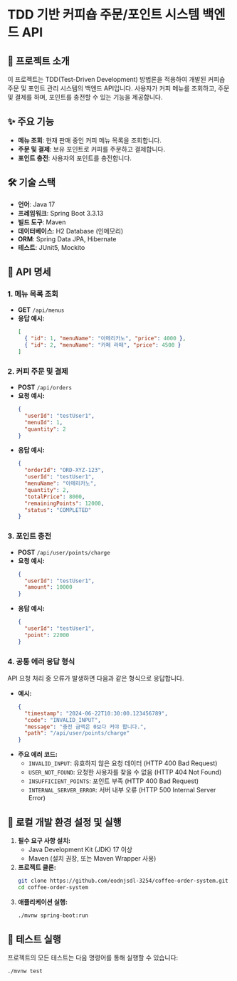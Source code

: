 # TDD 기반 커피숍 주문/포인트 시스템 백엔드 API

## 🚀 프로젝트 소개
이 프로젝트는 TDD(Test-Driven Development) 방법론을 적용하여 개발된 커피숍 주문 및 포인트 관리 시스템의 백엔드 API입니다. 사용자가 커피 메뉴를 조회하고, 주문 및 결제를 하며, 포인트를 충전할 수 있는 기능을 제공합니다.

## ✨ 주요 기능
-   **메뉴 조회**: 현재 판매 중인 커피 메뉴 목록을 조회합니다.
-   **주문 및 결제**: 보유 포인트로 커피를 주문하고 결제합니다.
-   **포인트 충전**: 사용자의 포인트를 충전합니다.

## 🛠️ 기술 스택
-   **언어**: Java 17
-   **프레임워크**: Spring Boot 3.3.13
-   **빌드 도구**: Maven
-   **데이터베이스**: H2 Database (인메모리)
-   **ORM**: Spring Data JPA, Hibernate
-   **테스트**: JUnit5, Mockito

## 📝 API 명세

### 1. 메뉴 목록 조회
-   **GET** `/api/menus`
-   **응답 예시:**
    ```json
    [
      { "id": 1, "menuName": "아메리카노", "price": 4000 },
      { "id": 2, "menuName": "카페 라떼", "price": 4500 }
    ]
    ```

### 2. 커피 주문 및 결제
-   **POST** `/api/orders`
-   **요청 예시:**
    ```json
    {
      "userId": "testUser1",
      "menuId": 1,
      "quantity": 2
    }
    ```
-   **응답 예시:**
    ```json
    {
      "orderId": "ORD-XYZ-123",
      "userId": "testUser1",
      "menuName": "아메리카노",
      "quantity": 2,
      "totalPrice": 8000,
      "remainingPoints": 12000,
      "status": "COMPLETED"
    }
    ```

### 3. 포인트 충전
-   **POST** `/api/user/points/charge`
-   **요청 예시:**
    ```json
    {
      "userId": "testUser1",
      "amount": 10000
    }
    ```
-   **응답 예시:**
    ```json
    {
      "userId": "testUser1",
      "point": 22000
    }
    ```

### 4. 공통 에러 응답 형식 
API 요청 처리 중 오류가 발생하면 다음과 같은 형식으로 응답합니다.

-   **예시:**
    ```json
    {
      "timestamp": "2024-06-22T10:30:00.123456789",
      "code": "INVALID_INPUT",
      "message": "충전 금액은 0보다 커야 합니다.",
      "path": "/api/user/points/charge"
    }
    ```
-   **주요 에러 코드:**
    * `INVALID_INPUT`: 유효하지 않은 요청 데이터 (HTTP 400 Bad Request)
    * `USER_NOT_FOUND`: 요청한 사용자를 찾을 수 없음 (HTTP 404 Not Found)
    * `INSUFFICIENT_POINTS`: 포인트 부족 (HTTP 400 Bad Request)
    * `INTERNAL_SERVER_ERROR`: 서버 내부 오류 (HTTP 500 Internal Server Error)
      
## 🚀 로컬 개발 환경 설정 및 실행

1.  **필수 요구 사항 설치:**
    -   Java Development Kit (JDK) 17 이상
    -   Maven (설치 권장, 또는 Maven Wrapper 사용)
2.  **프로젝트 클론:**
    ```bash
    git clone https://github.com/eodnjsdl-3254/coffee-order-system.git
    cd coffee-order-system
    ```
3.  **애플리케이션 실행:**
    ```bash
    ./mvnw spring-boot:run
    ```

## 🧪 테스트 실행
프로젝트의 모든 테스트는 다음 명령어를 통해 실행할 수 있습니다:
```bash
./mvnw test
